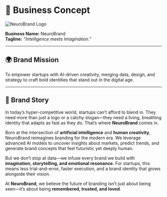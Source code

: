 # 🚀 Business Concept

![NeuroBrand Logo](NeuroBrand%20Logo%20with%20AI-Driven%20Brain%20Icon.png)



**Business Name:** NeuroBrand  
**Tagline:** *“Intelligence meets Imagination.”*  

---

## 🌍 Brand Mission
To empower startups with AI-driven creativity, merging data, design, and strategy to craft bold identities that stand out in the digital age.  

---

## 📖 Brand Story
In today’s hyper-competitive world, startups can’t afford to blend in. They need more than just a logo or a catchy slogan—they need a living, breathing identity that adapts as fast as they do. That’s where **NeuroBrand** comes in.  

Born at the intersection of **artificial intelligence** and **human creativity**, NeuroBrand reimagines branding for the modern era. We leverage advanced AI models to uncover insights about markets, predict trends, and generate brand concepts that feel futuristic yet deeply human.  

But we don’t stop at data—we infuse every brand we build with **imagination, storytelling, and emotional resonance**. For startups, this means less trial-and-error, faster execution, and a brand identity that grows alongside their vision.  

At **NeuroBrand**, we believe the future of branding isn’t just about being seen—it’s about being **remembered, trusted, and loved**.  


